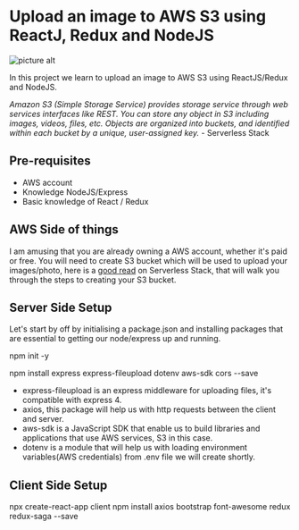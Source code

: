 # Upload an image to AWS S3 using ReactJ, Redux and NodeJS

![picture alt](https://s3.amazonaws.com/humansofsouth-images-upload/Upload+an+image+to+AWS+S3+using+ReactJ%2C+Redux+and+NodeJS.png "Upload an image to AWS S3 using ReactJ, Redux and NodeJS")

In this project we learn to upload an image to AWS S3 using ReactJS/Redux and NodeJS.

_Amazon S3 (Simple Storage Service) provides storage service through web services interfaces like REST. You can store any object in S3 including images, videos, files, etc. Objects are organized into buckets, and identified within each bucket by a unique, user-assigned key._ - Serverless Stack

## Pre-requisites

- AWS account
- Knowledge NodeJS/Express
- Basic knowledge of React / Redux

## AWS Side of things
I am amusing that you are already owning a AWS account, whether it's paid or free. You will need to create S3 bucket which will be used to upload your images/photo, here is a [good read](https://serverless-stack.com/chapters/create-an-s3-bucket-for-file-uploads.html) on Serverless Stack, that will walk you through the steps to creating your S3 bucket.

## Server Side Setup

Let's start by off by initialising a package.json and installing packages that are essential to getting our node/express up and running.

npm init -y

npm install express express-fileupload dotenv aws-sdk cors --save

- express-fileupload is an express middleware for uploading files, it's compatible with express 4.
- axios, this package will help us with http requests between the client and server.
- aws-sdk is a JavaScript SDK that enable us to build libraries and applications that use AWS services, S3 in this case.
- dotenv is a module that will help us with loading environment variables(AWS credentials) from .env file we will create shortly.

## Client Side Setup

npx create-react-app client
npm install axios bootstrap font-awesome redux redux-saga --save